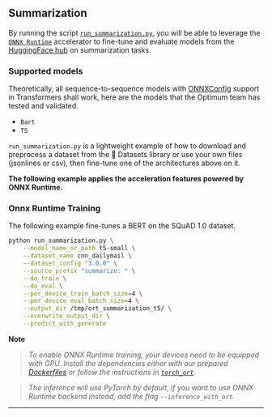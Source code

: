 <!---
Copyright 2022 The HuggingFace Team. All rights reserved.

Licensed under the Apache License, Version 2.0 (the "License");
you may not use this file except in compliance with the License.
You may obtain a copy of the License at

    http://www.apache.org/licenses/LICENSE-2.0

Unless required by applicable law or agreed to in writing, software
distributed under the License is distributed on an "AS IS" BASIS,
WITHOUT WARRANTIES OR CONDITIONS OF ANY KIND, either express or implied.
See the License for the specific language governing permissions and
limitations under the License.
-->

## Summarization

By running the script [`run_summarization.py`](https://github.com/huggingface/optimum/blob/main/examples/onnxruntime/training/summarization/run_summarization.py),
you will be able to leverage the [`ONNX Runtime`](https://github.com/microsoft/onnxruntime) accelerator to fine-tune and evaluate models from the
[HuggingFace hub](https://huggingface.co/models) on summarization tasks.

### Supported models

Theoretically, all sequence-to-sequence models with [ONNXConfig](https://github.com/huggingface/transformers/blob/main/src/transformers/onnx/features.py) support in Transformers shall work, here are the models that the Optimum team has tested and validated.

* `Bart`
* `T5`

`run_summarization.py` is a lightweight example of how to download and preprocess a dataset from the 🤗 Datasets library or use your own files (jsonlines or csv), then fine-tune one of the architectures above on it.


__The following example applies the acceleration features powered by ONNX Runtime.__


### Onnx Runtime Training

The following example fine-tunes a BERT on the SQuAD 1.0 dataset.

```bash
python run_summarization.py \
    --model_name_or_path t5-small \
    --dataset_name cnn_dailymail \
    --dataset_config "3.0.0" \
    --source_prefix "summarize: " \
    --do_train \
    --do_eval \
    --per_device_train_batch_size=4 \
    --per_device_eval_batch_size=4 \
    --output_dir /tmp/ort_summarization_t5/ \
    --overwrite_output_dir \
    --predict_with_generate
```

__Note__
> *To enable ONNX Runtime training, your devices need to be equipped with GPU. Install the dependencies either with our prepared*
*[Dockerfiles](https://github.com/huggingface/optimum/blob/main/examples/onnxruntime/training/docker/) or follow the instructions*
*in [`torch_ort`](https://github.com/pytorch/ort/blob/main/torch_ort/docker/README.md).*

> *The inference will use PyTorch by default, if you want to use ONNX Runtime backend instead, add the flag `--inference_with_ort`.*
---